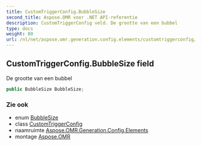 ```yaml
---
title: CustomTriggerConfig.BubbleSize
second_title: Aspose.OMR voor .NET API-referentie
description: CustomTriggerConfig veld. De grootte van een bubbel
type: docs
weight: 80
url: /nl/net/aspose.omr.generation.config.elements/customtriggerconfig/bubblesize/
---
```

## CustomTriggerConfig.BubbleSize field

De grootte van een bubbel

```csharp
public BubbleSize BubbleSize;
```

### Zie ook

* enum [BubbleSize](../../../aspose.omr.generation/bubblesize/)
* class [CustomTriggerConfig](../)
* naamruimte [Aspose.OMR.Generation.Config.Elements](../../customtriggerconfig/)
* montage [Aspose.OMR](../../../)


